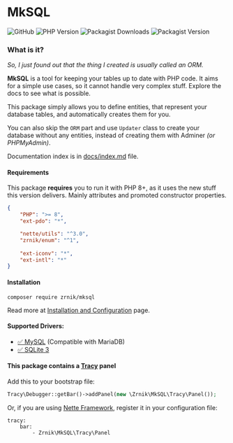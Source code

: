 # MkSQL

![GitHub](https://img.shields.io/github/license/zrnik/mksql)
![PHP Version](https://img.shields.io/packagist/php-v/zrnik/mksql)
![Packagist Downloads](https://img.shields.io/packagist/dm/zrnik/mksql)
![Packagist Version](https://img.shields.io/packagist/v/zrnik/mksql)

### What is it?
*So, I just found out that the thing I created 
is usually called an ORM.*

**MkSQL** is a tool for keeping your tables up to 
date with PHP code. It aims for a simple use cases,
so it cannot handle very complex stuff. Explore the 
docs to see what is possible.

This package simply allows you to define entities, 
that  represent your database tables, and automatically
creates them for you.

You can also skip the `ORM` part and use `Updater` class
to create your database without any entities, instead
of creating them with Adminer *(or PHPMyAdmin)*. 

Documentation index is in [docs/index.md](docs/index.md) file.

#### Requirements

This package **requires** you to run it with PHP 8+, as it uses 
the new stuff this version delivers. Mainly attributes and 
promoted constructor properties.

```json 
{
    "PHP": ">= 8",
    "ext-pdo": "*",

    "nette/utils": "^3.0",
    "zrnik/enum": "^1",
    
    "ext-iconv": "*",
    "ext-intl": "*"
}
```

#### Installation

`composer require zrnik/mksql`

Read more at [Installation and Configuration](docs/install-and-config.md) page.

#### Supported Drivers: 

- [✅ MySQL](https://www.mysql.com) (Compatible with MariaDB)
- [✅ SQLite 3](https://www.sqlite.org/index.html)
    
#### This package contains a [Tracy](https://tracy.nette.org/en/) panel

Add this to your bootstrap file:
```php
Tracy\Debugger::getBar()->addPanel(new \Zrnik\MkSQL\Tracy\Panel());
```

Or, if you are using [Nette Framework](https://nette.org/en/), 
register it in your configuration file:

```neon
tracy: 
    bar: 
        - Zrnik\MkSQL\Tracy\Panel
```
